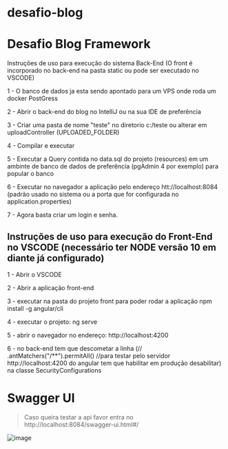 # desafio-blog

# Desafio Blog Framework
Instruções de uso para execução do sistema Back-End (O front é incorporado no back-end na pasta static ou pode ser executado no VSCODE)

1 - O banco de dados ja esta sendo apontado para um VPS onde roda um docker PostGress 

2 - Abrir o back-end do blog no IntelliJ ou na sua IDE de preferência

3 - Criar uma pasta de nome "teste" no diretorio c:/teste ou alterar em uploadController (UPLOADED_FOLDER)

4 - Compilar e executar

5 - Executar a Query contida no data.sql do projeto (resources) em um ambinte de banco de dados de preferência (pgAdmin 4 por exemplo) para popular o banco

6 - Executar no navegador a aplicação pelo endereço htt://localhost:8084 (padrão usado no sistema ou a porta que for configurada no application.properties)

7 - Agora basta criar um login e senha.


## Instruções de uso para execução do Front-End no VSCODE (necessário ter NODE versão 10 em diante já configurado)
1 - Abrir o VSCODE

2 - Abrir a aplicação front-end

3 - executar na pasta do projeto front para poder rodar a aplicação npm install -g angular/cli

4 - executar o projeto: ng serve

5 - abrir o navegador no endereço: http://localhost:4200

6 - no back-end tem que descometar a linha (// .antMatchers("/**").permitAll() //para testar pelo servidor http://localhost:4200 do angular tem que habilitar em produção desabilitar) na classe SecurityConfigurations


# Swagger UI
> Caso queira testar a api favor entra no http://localhost:8084/swagger-ui.html#/ 

![image](https://user-images.githubusercontent.com/457048/140665915-4e72d6e7-42d1-4177-8adf-28bd39a274ce.png)
